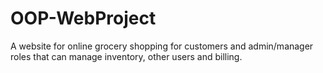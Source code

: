 # OOP-WebProject
A website for online grocery shopping for customers and admin/manager roles that can manage inventory, other users and billing.
